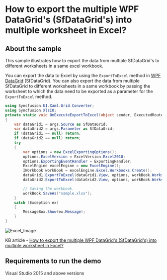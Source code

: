 # How to export the multiple WPF DataGrid's (SfDataGrid's) into multiple worksheet in Excel?

## About the sample

This sample illustrates how to export the data from multiple SfDataGrid's to different worksheets in a same excel workbook.

You can export the data to Excel by using the `ExportToExcel` method in [WPF DataGrid](https://www.syncfusion.com/wpf-ui-controls/datagrid) (SfDataGrid). You can also export the data from multiple SfDataGrid to different worksheets in a same workbook by passing the worksheet to which the data need to be exported as a parameter for the `ExportToExcel` method.

```c#
using Syncfusion.UI.Xaml.Grid.Converter;
using Syncfusion.XlsIO;
private static void OnExecuteExportToExcel(object sender, ExecutedRoutedEventArgs args)
{
    var dataGrid1 = args.Source as SfDataGrid;
    var dataGrid2 = args.Parameter as SfDataGrid;
    if (dataGrid1 == null) return;
    if (dataGrid2 == null) return;
    try
    {
        var options = new ExcelExportingOptions();
        options.ExcelVersion = ExcelVersion.Excel2010;
        options.ExportingEventHandler = ExportingHandler;
        ExcelEngine excelEngine = new ExcelEngine();
        IWorkbook workBook = excelEngine.Excel.Workbooks.Create();
        dataGrid1.ExportToExcel(dataGrid1.View, options, workBook.Worksheets[0]);
        dataGrid2.ExportToExcel(dataGrid2.View, options, workBook.Worksheets[1]);

        // Saving the workbook.
        workBook.SaveAs("sample.xlsx");
    }
    catch (Exception ex)
    {
        MessageBox.Show(ex.Message);
    }
}

```

![Excel_Image](Excel_Image.png)

KB article - [How to export the multiple WPF DataGrid's (SfDataGrid's) into multiple worksheet in Excel?](https://www.syncfusion.com/kb/11725/how-to-export-the-multiple-wpf-datagrids-sfdatagrids-into-multiple-worksheet-in-excel)

## Requirements to run the demo
Visual Studio 2015 and above versions
